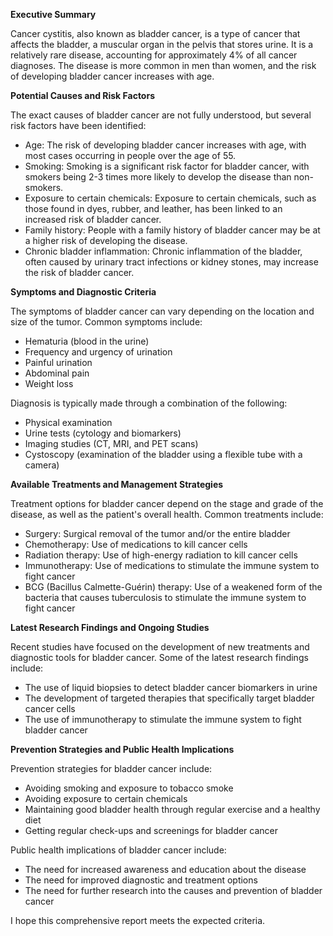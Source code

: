 **Executive Summary**

Cancer cystitis, also known as bladder cancer, is a type of cancer that affects the bladder, a muscular organ in the pelvis that stores urine. It is a relatively rare disease, accounting for approximately 4% of all cancer diagnoses. The disease is more common in men than women, and the risk of developing bladder cancer increases with age.

**Potential Causes and Risk Factors**

The exact causes of bladder cancer are not fully understood, but several risk factors have been identified:

* Age: The risk of developing bladder cancer increases with age, with most cases occurring in people over the age of 55.
* Smoking: Smoking is a significant risk factor for bladder cancer, with smokers being 2-3 times more likely to develop the disease than non-smokers.
* Exposure to certain chemicals: Exposure to certain chemicals, such as those found in dyes, rubber, and leather, has been linked to an increased risk of bladder cancer.
* Family history: People with a family history of bladder cancer may be at a higher risk of developing the disease.
* Chronic bladder inflammation: Chronic inflammation of the bladder, often caused by urinary tract infections or kidney stones, may increase the risk of bladder cancer.

**Symptoms and Diagnostic Criteria**

The symptoms of bladder cancer can vary depending on the location and size of the tumor. Common symptoms include:

* Hematuria (blood in the urine)
* Frequency and urgency of urination
* Painful urination
* Abdominal pain
* Weight loss

Diagnosis is typically made through a combination of the following:

* Physical examination
* Urine tests (cytology and biomarkers)
* Imaging studies (CT, MRI, and PET scans)
* Cystoscopy (examination of the bladder using a flexible tube with a camera)

**Available Treatments and Management Strategies**

Treatment options for bladder cancer depend on the stage and grade of the disease, as well as the patient's overall health. Common treatments include:

* Surgery: Surgical removal of the tumor and/or the entire bladder
* Chemotherapy: Use of medications to kill cancer cells
* Radiation therapy: Use of high-energy radiation to kill cancer cells
* Immunotherapy: Use of medications to stimulate the immune system to fight cancer
* BCG (Bacillus Calmette-Guérin) therapy: Use of a weakened form of the bacteria that causes tuberculosis to stimulate the immune system to fight cancer

**Latest Research Findings and Ongoing Studies**

Recent studies have focused on the development of new treatments and diagnostic tools for bladder cancer. Some of the latest research findings include:

* The use of liquid biopsies to detect bladder cancer biomarkers in urine
* The development of targeted therapies that specifically target bladder cancer cells
* The use of immunotherapy to stimulate the immune system to fight bladder cancer

**Prevention Strategies and Public Health Implications**

Prevention strategies for bladder cancer include:

* Avoiding smoking and exposure to tobacco smoke
* Avoiding exposure to certain chemicals
* Maintaining good bladder health through regular exercise and a healthy diet
* Getting regular check-ups and screenings for bladder cancer

Public health implications of bladder cancer include:

* The need for increased awareness and education about the disease
* The need for improved diagnostic and treatment options
* The need for further research into the causes and prevention of bladder cancer

I hope this comprehensive report meets the expected criteria.